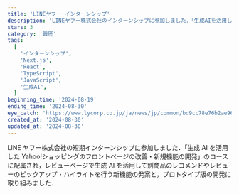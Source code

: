 ```yaml
---
title: 'LINEヤフー インターンシップ'
description: 'LINEヤフー株式会社のインターンシップに参加しました．「生成AIを活用したYahoo!ショッピングのフロントページの改善・新規機能の開発」のコースに取り組みました．'
stars: 3
category: '職歴'
tags:
  [
    'インターンシップ',
    'Next.js',
    'React',
    'TypeScript',
    'JavaScript',
    '生成AI',
  ]
beginning_time: '2024-08-19'
ending_time: '2024-08-30'
eye_catch: 'https://www.lycorp.co.jp/ja/news/jp/common/bd9cc78e76b2ae960f79862340dafbc70b3c7d91.png'
created_at: '2024-08-30'
updated_at: '2024-08-30'
---
```


LINE ヤフー株式会社の短期インターンシップに参加しました．「生成 AI を活用した Yahoo!ショッピングのフロントページの改善・新規機能の開発」のコースに配属され，レビューページで生成 AI を活用して別商品のレコメンドやレビューのピックアップ・ハイライトを行う新機能の発案と，プロトタイプ版の開発に取り組みました．
